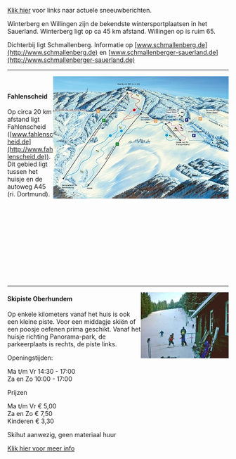 
<style>

[alt="pisteOberhundem"], [alt="pistenplan"] {
	float: right;
}
</style>


<style>
.img-right {
  max-width: 50%;
}
.img-right > img {
  max-width: 100%;
}
</style>




[Klik hier](./informatie#sneeuwverwachting) voor links naar actuele sneeuwberichten.

Winterberg en Willingen zijn de bekendste wintersportplaatsen in het Sauerland. Winterberg ligt op ca 45 km afstand. Willingen op is ruim 65. 

Dichterbij ligt Schmallenberg. Informatie op [www.schmallenberg.de](http://www.schmallenberg.de) 
en [www.schmallenberger-sauerland.de](http://www.schmallenberger-sauerland.de)

---
<span class="float-right img-right">![pistenplan](../../fotos/pistenplan.jpg)</span>



&nbsp;

#### Fahlenscheid

Op circa 20 km afstand ligt Fahlenscheid ([www.fahlenscheid.de](http://www.fahlenscheid.de)). 
Dit gebied ligt tussen het huisje en de autoweg A45 (ri. Dortmund).


&nbsp;

&nbsp;

&nbsp;

&nbsp;

&nbsp;

&nbsp;

---


<span class="float-right img-right">![pisteOberhundem](../../fotos/pisteOberhundem.jpg)</span>


#### Skipiste Oberhundem

Op enkele kilometers vanaf het huis is ook een kleine piste. Voor een middagje skiën of een poosje oefenen prima geschikt. Vanaf het huisje richting Panorama-park, de parkeerplaats is rechts, de piste links.

Openingstijden:

Ma t/m Vr   14:30  -  17:00  
Za en Zo     10:00  -  17:00

Prijzen

Ma t/m Vr   € 5,00  
Za en Zo     € 7,50  
Kinderen     € 3,30

Skihut aanwezig, geen materiaal huur

[Klik hier voor meer info](https://www.skiresort.nl/skigebied/oberhundem-kirchhundem/)

